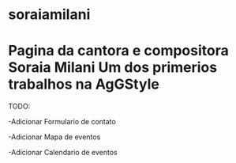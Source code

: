 # soraiamilani
Pagina da cantora e compositora Soraia Milani
Um dos primerios trabalhos na AgGStyle
=======================================
TODO:

-Adicionar Formulario de contato

-Adicionar Mapa de eventos

-Adicionar Calendario de eventos

